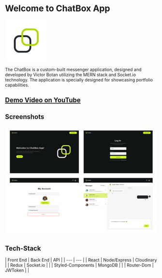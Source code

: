 # Welcome to ChatBox App

<img src="/public/logo.webp" width="140" >

The ChatBox is a custom-built messenger application, designed and developed by Victor Botan utilizing the MERN stack and Socket.io technology. The application is specially designed for showcasing portfolio capabilities.

## [Demo Video on YouTube](https://youtube.com)
## Screenshots
<img src="/public/screenshots.webp">

## Tech-Stack

| Front End | Back End | API |
| --- | --- |
| React | Node/Express | Cloudinary |
| Redux | Socket.io | |
| Styled-Components | MongoDB | |
| Router-Dom | JWToken | |
